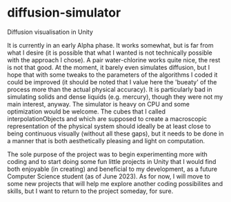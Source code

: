 # diffusion-simulator
Diffusion visualisation in Unity

It is currently in an early Alpha phase. It works somewhat, but is far from what I desire (it is possible that what I wanted is not technically possible with the approach I chose). A pair water-chlorine works quite nice, the rest is not that good. At the moment, it barely even simulates diffusion, but I hope that with some tweaks to the parameters of the algorithms I coded it could be improved (it should be noted that I value here the 'bueaty' of the process more than the actual physical accuracy). It is particularly bad in simulating solids and dense liquids (e.g. mercury), though they were not my main interest, anyway. The simulator is heavy on CPU and some optimization would be welcome. The cubes that I called interpolationObjects and which are supposed to create a macroscopic representation of the physical system should ideally be at least close to being continuous visually (without all these gaps), but it needs to be done in a manner that is both aesthetically pleasing and light on computation.

The sole purpose of the project was to begin experimenting more with coding and to start doing some fun little projects in Unity that I would find both enjoyable (in creating) and beneficial to my development, as a future Computer Science student (as of June 2023). As for now, I will move to some new projects that will help me explore another coding possibilites and skills, but I want to return to the project someday, for sure.
